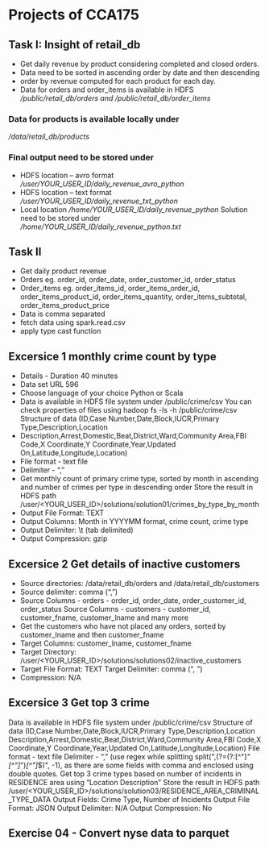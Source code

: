 # Projects of CCA175


## Task I: Insight of retail_db 
- Get daily revenue by product considering completed and closed orders.
- Data need to be sorted in ascending order by date and then descending
- order by revenue computed for each product for each day.
- Data for orders and order_items is available in HDFS  
*/public/retail_db/orders and /public/retail_db/order_items*

### Data for products is available locally under 
*/data/retail_db/products*

### Final output need to be stored under
- HDFS location – avro format
*/user/YOUR_USER_ID/daily_revenue_avro_python*
- HDFS location – text format
*/user/YOUR_USER_ID/daily_revenue_txt_python*
- Local location */home/YOUR_USER_ID/daily_revenue_python*
Solution need to be stored under
*/home/YOUR_USER_ID/daily_revenue_python.txt*

## Task II
- Get daily product revenue
- Orders eg. order_id, order_date, order_customer_id, order_status
- Order_items eg. order_items_id, order_items_order_id, order_items_product_id,
order_items_quantity, order_items_subtotal, order_items_product_price
- Data is comma separated
- fetch data using spark.read.csv
- apply type cast function


## Excersice 1 monthly crime count by type
- Details - Duration 40 minutes
- Data set URL 596
- Choose language of your choice Python or Scala
- Data is available in HDFS file system under /public/crime/csv
You can check properties of files using hadoop fs -ls -h /public/crime/csv
Structure of data (ID,Case Number,Date,Block,IUCR,Primary Type,Description,Location
- Description,Arrest,Domestic,Beat,District,Ward,Community Area,FBI Code,X Coordinate,Y Coordinate,Year,Updated On,Latitude,Longitude,Location)
- File format - text file
- Delimiter - “,”
- Get monthly count of primary crime type, sorted by month in ascending and number of crimes per type in descending order
Store the result in HDFS path /user/<YOUR_USER_ID>/solutions/solution01/crimes_by_type_by_month
- Output File Format: TEXT
- Output Columns: Month in YYYYMM format, crime count, crime type
- Output Delimiter: \t (tab delimited)
- Output Compression: gzip

## Excersice 2 Get details of inactive customers
- Source directories: /data/retail_db/orders and /data/retail_db/customers
- Source delimiter: comma (“,”)
- Source Columns - orders - order_id, order_date, order_customer_id, order_status
Source Columns - customers - customer_id, customer_fname, customer_lname and many more
- Get the customers who have not placed any orders, sorted by customer_lname and then customer_fname
- Target Columns: customer_lname, customer_fname
- Target Directory: /user/<YOUR_USER_ID>/solutions/solutions02/inactive_customers
- Target File Format: TEXT
Target Delimiter: comma (“, ”)
- Compression: N/A

## Excersice 3 Get top 3 crime 
Data is available in HDFS file system under /public/crime/csv
Structure of data (ID,Case Number,Date,Block,IUCR,Primary Type,Description,Location Description,Arrest,Domestic,Beat,District,Ward,Community Area,FBI Code,X Coordinate,Y Coordinate,Year,Updated On,Latitude,Longitude,Location)
File format - text file
Delimiter - “,” (use regex while splitting split(",(?=(?:[^\"]*\"[^\"]*\")*[^\"]*$)", -1), as there are some fields with comma and enclosed using double quotes.
Get top 3 crime types based on number of incidents in RESIDENCE area using “Location Description”
Store the result in HDFS path /user/<YOUR_USER_ID>/solutions/solution03/RESIDENCE_AREA_CRIMINAL_TYPE_DATA
Output Fields: Crime Type, Number of Incidents
Output File Format: JSON
Output Delimiter: N/A
Output Compression: No

## Exercise 04 - Convert nyse data to parquet